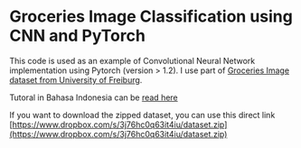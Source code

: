 # Groceries Image Classification using CNN and PyTorch

This code is used as an example of Convolutional Neural Network implementation using Pytorch (version > 1.2). I use part of [Groceries Image dataset from University of Freiburg](https://arxiv.org/abs/1611.05799).

Tutoral in Bahasa Indonesia can be [read here](https://structilmy.com/2019/07/convolutional-neural-network-cnn-menggunakan-pytorch/)

If you want to download the zipped dataset, you can use this direct link [https://www.dropbox.com/s/3j76hc0q63it4iu/dataset.zip](https://www.dropbox.com/s/3j76hc0q63it4iu/dataset.zip)